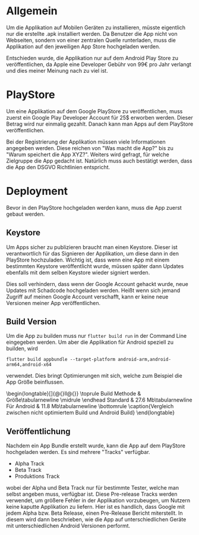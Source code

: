 # Allgemein
Um die Applikation auf Mobilen Geräten zu installieren, müsste eigentlich nur die erstellte .apk installiert werden. Da Benutzer die App nicht von Webseiten, sondern von einer zentralen Quelle runterladen, muss die Applikation auf den jeweiligen App Store hochgeladen werden.

Entschieden wurde, die Applikation nur auf dem Android Play Store zu veröffentlichen, da Apple eine Developer Gebühr von 99€ pro Jahr verlangt und dies meiner Meinung nach zu viel ist.

# PlayStore
Um eine Applikation auf dem Google PlayStore zu veröffentlichen, muss zuerst ein Google Play Developer Account für 25$ erworben werden.
Dieser Betrag wird nur einmalig gezahlt. Danach kann man Apps auf dem PlayStore veröffentlichen.

Bei der Registrierung der Applikation müssen viele Informationen angegeben werden. Diese reichen von "Was macht die App?" bis zu "Warum speichert die App XYZ?". Weiters wird gefragt, für welche Zielgruppe die App gedacht ist. Natürlich muss auch bestätigt werden, dass die App den DSGVO Richtlinien entspricht.

# Deployment
Bevor in den PlayStore hochgeladen werden kann, muss die App zuerst gebaut werden.

## Keystore
Um Apps sicher zu publizieren braucht man einen Keystore. Dieser ist verantwortlich für das Signieren der Applikation, um diese dann in den PlayStore hochzuladen. Wichtig ist, dass wenn eine App mit einem bestimmten Keystore veröffentlicht wurde, müssen später dann Updates ebenfalls mit dem selben Keystore wieder signiert werden.

Dies soll verhindern, dass wenn der Google Account gehackt wurde, neue Updates mit Schadcode hochgeladen werden. Heißt wenn sich jemand Zugriff auf meinen Google Account verschafft, kann er keine neue Versionen meiner App veröffentlichen.

## Build Version
Um die App zu builden muss nur `flutter build run` in der Command Line eingegeben werden. Um aber die Applikation für Android speziell zu builden, wird 

`flutter build appbundle --target-platform android-arm,android-arm64,android-x64` 

verwendet. Dies bringt Optimierungen mit sich, welche zum Beispiel die App Größe beinflussen. 

\begin{longtable}[]{@{}ll@{}}
\toprule
Build Methode & Größe\tabularnewline
\midrule
\endhead
Standard & 27.6 Mb\tabularnewline
Für Android & 11.8 Mb\tabularnewline
\bottomrule
\caption{Vergleich zwischen nicht optimiertem Build und Android Build}
\end{longtable}

## Veröffentlichung
Nachdem ein App Bundle erstellt wurde, kann die App auf dem PlayStore hochgeladen werden. Es sind mehrere "Tracks" verfügbar.

* Alpha Track
* Beta Track
* Produktions Track

wobei der Alpha und Beta Track nur für bestimmte Tester, welche man selbst angeben muss, verfügbar ist. Diese Pre-release Tracks werden verwendet, um größere Fehler in der Applikation vorzubeugen, um Nutzern keine kaputte Applikation zu liefern. Hier ist es handlich, dass Google mit jedem Alpha bzw. Beta Release, einen Pre-Release Bericht miterstellt. In diesem wird dann beschrieben, wie die App auf unterschiedlichen Geräte mit unterschiedlichen Android Versionen performt.


